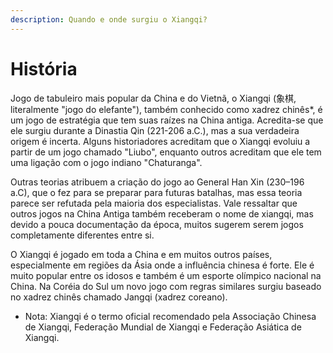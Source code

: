```yaml
---
description: Quando e onde surgiu o Xiangqi?
---
```


# História

Jogo de tabuleiro mais popular da China e do Vietnã, o Xiangqi (象棋, literalmente "jogo do elefante"), também conhecido como xadrez chinês\*, é um jogo de estratégia que tem suas raízes na China antiga. Acredita-se que ele surgiu durante a Dinastia Qin (221-206 a.C.), mas a sua verdadeira origem é incerta. Alguns historiadores acreditam que o Xiangqi evoluiu a partir de um jogo chamado "Liubo", enquanto outros acreditam que ele tem uma ligação com o jogo indiano "Chaturanga".

Outras teorias atribuem a criação do jogo ao General Han Xin (230–196 a.C), que o fez para se preparar para futuras batalhas, mas essa teoria parece ser refutada pela maioria dos especialistas. Vale ressaltar que outros jogos na China Antiga também receberam o nome de xiangqi, mas devido a pouca documentação da época, muitos sugerem serem jogos completamente diferentes entre si.

O Xiangqi é jogado em toda a China e em muitos outros países, especialmente em regiões da Ásia onde a influência chinesa é forte. Ele é muito popular entre os idosos e também é um esporte olímpico nacional na China. Na Coréia do Sul um novo jogo com regras similares surgiu baseado no xadrez chinês chamado Jangqi (xadrez coreano).&#x20;

* Nota: Xiangqi é o termo oficial recomendado pela Associação Chinesa de Xiangqi, Federação Mundial de Xiangqi e Federação Asiática de Xiangqi.
